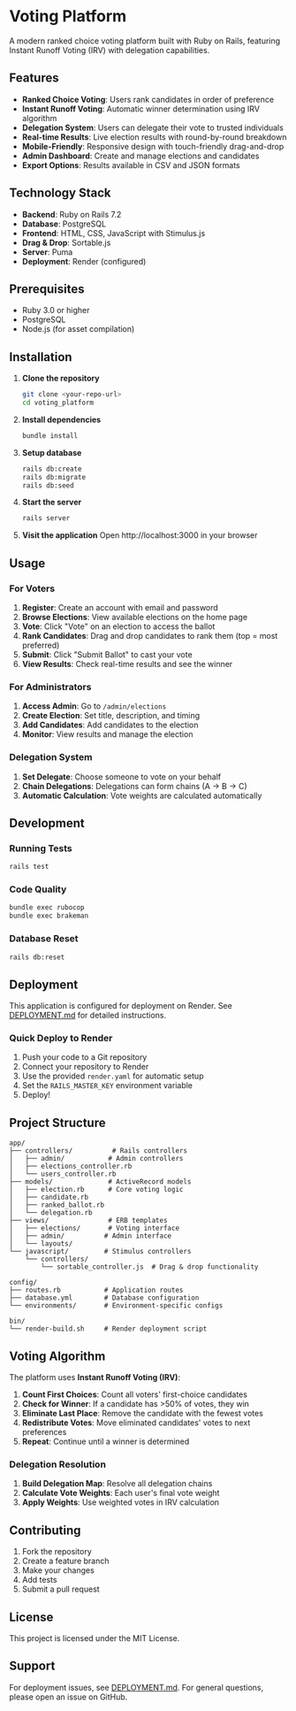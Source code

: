 # Voting Platform

A modern ranked choice voting platform built with Ruby on Rails, featuring Instant Runoff Voting (IRV) with delegation capabilities.

## Features

- **Ranked Choice Voting**: Users rank candidates in order of preference
- **Instant Runoff Voting**: Automatic winner determination using IRV algorithm
- **Delegation System**: Users can delegate their vote to trusted individuals
- **Real-time Results**: Live election results with round-by-round breakdown
- **Mobile-Friendly**: Responsive design with touch-friendly drag-and-drop
- **Admin Dashboard**: Create and manage elections and candidates
- **Export Options**: Results available in CSV and JSON formats

## Technology Stack

- **Backend**: Ruby on Rails 7.2
- **Database**: PostgreSQL
- **Frontend**: HTML, CSS, JavaScript with Stimulus.js
- **Drag & Drop**: Sortable.js
- **Server**: Puma
- **Deployment**: Render (configured)

## Prerequisites

- Ruby 3.0 or higher
- PostgreSQL
- Node.js (for asset compilation)

## Installation

1. **Clone the repository**
   ```bash
   git clone <your-repo-url>
   cd voting_platform
   ```

2. **Install dependencies**
   ```bash
   bundle install
   ```

3. **Setup database**
   ```bash
   rails db:create
   rails db:migrate
   rails db:seed
   ```

4. **Start the server**
   ```bash
   rails server
   ```

5. **Visit the application**
   Open http://localhost:3000 in your browser

## Usage

### For Voters

1. **Register**: Create an account with email and password
2. **Browse Elections**: View available elections on the home page
3. **Vote**: Click "Vote" on an election to access the ballot
4. **Rank Candidates**: Drag and drop candidates to rank them (top = most preferred)
5. **Submit**: Click "Submit Ballot" to cast your vote
6. **View Results**: Check real-time results and see the winner

### For Administrators

1. **Access Admin**: Go to `/admin/elections`
2. **Create Election**: Set title, description, and timing
3. **Add Candidates**: Add candidates to the election
4. **Monitor**: View results and manage the election

### Delegation System

1. **Set Delegate**: Choose someone to vote on your behalf
2. **Chain Delegations**: Delegations can form chains (A → B → C)
3. **Automatic Calculation**: Vote weights are calculated automatically

## Development

### Running Tests
```bash
rails test
```

### Code Quality
```bash
bundle exec rubocop
bundle exec brakeman
```

### Database Reset
```bash
rails db:reset
```

## Deployment

This application is configured for deployment on Render. See [DEPLOYMENT.md](DEPLOYMENT.md) for detailed instructions.

### Quick Deploy to Render

1. Push your code to a Git repository
2. Connect your repository to Render
3. Use the provided `render.yaml` for automatic setup
4. Set the `RAILS_MASTER_KEY` environment variable
5. Deploy!

## Project Structure

```
app/
├── controllers/          # Rails controllers
│   ├── admin/           # Admin controllers
│   ├── elections_controller.rb
│   └── users_controller.rb
├── models/              # ActiveRecord models
│   ├── election.rb      # Core voting logic
│   ├── candidate.rb
│   ├── ranked_ballot.rb
│   └── delegation.rb
├── views/               # ERB templates
│   ├── elections/       # Voting interface
│   ├── admin/          # Admin interface
│   └── layouts/
└── javascript/         # Stimulus controllers
    └── controllers/
        └── sortable_controller.js  # Drag & drop functionality

config/
├── routes.rb           # Application routes
├── database.yml        # Database configuration
└── environments/       # Environment-specific configs

bin/
└── render-build.sh     # Render deployment script
```

## Voting Algorithm

The platform uses **Instant Runoff Voting (IRV)**:

1. **Count First Choices**: Count all voters' first-choice candidates
2. **Check for Winner**: If a candidate has >50% of votes, they win
3. **Eliminate Last Place**: Remove the candidate with the fewest votes
4. **Redistribute Votes**: Move eliminated candidates' votes to next preferences
5. **Repeat**: Continue until a winner is determined

### Delegation Resolution

1. **Build Delegation Map**: Resolve all delegation chains
2. **Calculate Vote Weights**: Each user's final vote weight
3. **Apply Weights**: Use weighted votes in IRV calculation

## Contributing

1. Fork the repository
2. Create a feature branch
3. Make your changes
4. Add tests
5. Submit a pull request

## License

This project is licensed under the MIT License.

## Support

For deployment issues, see [DEPLOYMENT.md](DEPLOYMENT.md).
For general questions, please open an issue on GitHub.
